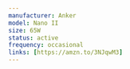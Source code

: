 ```yaml
---
manufacturer: Anker
model: Nano II
size: 65W
status: active
frequency: occasional
links: [https://amzn.to/3NJqwM3]
---
```

